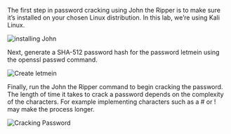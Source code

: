 The first step in password cracking using John the Ripper is to make sure it’s installed on your chosen Linux distribution. In this lab, we’re using Kali Linux.

![installing John](https://github.com/user-attachments/assets/fc9031a0-70b5-403d-aeff-26ca188ffa12)

Next, generate a SHA-512 password hash for the password letmein using the openssl passwd command.

![Create letmein](https://github.com/user-attachments/assets/18499fa7-49af-44d4-993f-adb9ecccee7b)

Finally, run the John the Ripper command to begin cracking the password. The length of time it takes to crack a password depends on the complexity of the characters.
For example implementing characters such as a # or ! may make the process longer.

![Cracking Password](https://github.com/user-attachments/assets/e22a9027-4eeb-4bf4-9477-6d35e7c84977)


